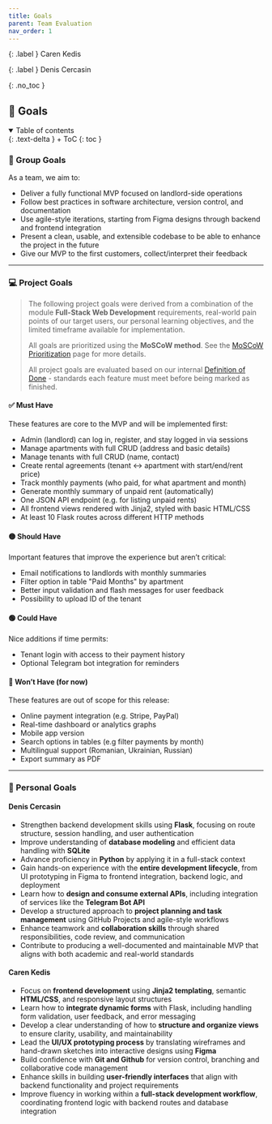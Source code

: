 ```yaml
---
title: Goals
parent: Team Evaluation
nav_order: 1
---
```


{: .label }
Caren Kedis

{: .label }
Denis Cercasin

{: .no_toc }
## 🎯 Goals

<details open markdown="block">
{: .text-delta }
<summary>Table of contents</summary>
+ ToC
{: toc }
</details>

### 👥 Group Goals

As a team, we aim to:
- Deliver a fully functional MVP focused on landlord-side operations
- Follow best practices in software architecture, version control, and documentation
- Use agile-style iterations, starting from Figma designs through backend and frontend integration
- Present a clean, usable, and extensible codebase to be able to enhance the project in the future
- Give our MVP to the first customers, collect/interpret their feedback

---

### 💻 Project Goals
> The following project goals were derived from a combination of the module **Full-Stack Web Development** requirements, real-world pain points of our target users, our personal learning objectives, and the limited timeframe available for implementation. 
>  
> All goals are prioritized using the **MoSCoW method**. See the [MoSCoW Prioritization](../wiki/MoSCoW-Prioritization-Method.md/) page for more details.
>
> All project goals are evaluated based on our internal [Definition of Done](/wiki/definition-of-done/) - standards each feature must meet before being marked as finished.


#### ✅ Must Have
These features are core to the MVP and will be implemented first:
- Admin (landlord) can log in, register, and stay logged in via sessions
- Manage apartments with full CRUD (address and basic details)
- Manage tenants with full CRUD (name, contact)
- Create rental agreements (tenant ↔ apartment with start/end/rent price)
- Track monthly payments (who paid, for what apartment and month)
- Generate monthly summary of unpaid rent (automatically)
- One JSON API endpoint (e.g. for listing unpaid rents)
- All frontend views rendered with Jinja2, styled with basic HTML/CSS
- At least 10 Flask routes across different HTTP methods

#### 🟡 Should Have
Important features that improve the experience but aren’t critical:
- Email notifications to landlords with monthly summaries
- Filter option in table "Paid Months" by apartment
- Better input validation and flash messages for user feedback
- Possibility to upload ID of the tenant

#### 🟢 Could Have
Nice additions if time permits:
- Tenant login with access to their payment history
- Optional Telegram bot integration for reminders

#### 🚫 Won’t Have (for now)
These features are out of scope for this release:
- Online payment integration (e.g. Stripe, PayPal)
- Real-time dashboard or analytics graphs
- Mobile app version
- Search options in tables (e.g filter payments by month) 
- Multilingual support (Romanian, Ukrainian, Russian)
- Export summary as PDF

---

### 👤 Personal Goals

#### **Denis Cercasin**
- Strengthen backend development skills using **Flask**, focusing on route structure, session handling, and user authentication
- Improve understanding of **database modeling** and efficient data handling with **SQLite**
- Advance proficiency in **Python** by applying it in a full-stack context
- Gain hands-on experience with the **entire development lifecycle**, from UI prototyping in Figma to frontend integration, backend logic, and deployment
- Learn how to **design and consume external APIs**, including integration of services like the **Telegram Bot API**
- Develop a structured approach to **project planning and task management** using GitHub Projects and agile-style workflows
- Enhance teamwork and **collaboration skills** through shared responsibilities, code review, and communication
- Contribute to producing a well-documented and maintainable MVP that aligns with both academic and real-world standards

#### **Caren Kedis**
- Focus on **frontend development** using **Jinja2 templating**, semantic **HTML/CSS**, and responsive layout structures
- Learn how to **integrate dynamic forms** with Flask, including handling form validation, user feedback, and error messaging
- Develop a clear understanding of how to **structure and organize views** to ensure clarity, usability, and maintainability
- Lead the **UI/UX prototyping process** by translating wireframes and hand-drawn sketches into interactive designs using **Figma**
- Build confidence with **Git and Github** for version control, branching and collaborative code management
- Enhance skills in building **user-friendly interfaces** that align with backend functionality and project requirements
- Improve fluency in working within a **full-stack development workflow**, coordinating frontend logic with backend routes and database integration
